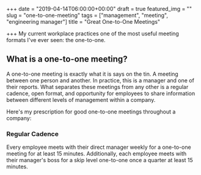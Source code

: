 +++
date = "2019-04-14T06:00:00+00:00"
draft = true
featured_img = ""
slug = "one-to-one-meeting"
tags = ["management", "meeting", "engineering manager"]
title = "Great One-to-One Meetings"

+++
My current workplace practices one of the most useful meeting formats I've ever seen: the one-to-one.

## What is a one-to-one meeting?

A one-to-one meeting is exactly what it is says on the tin. A meeting between one person and another. In practice, this is a manager and one of their reports. What separates these meetings from any other is a regular cadence, open format, and opportunity for employees to share information between different levels of  management within a company.  

Here's my prescription for good one-to-one meetings throughout a company:

### Regular Cadence

Every employee meets with their direct manager weekly for a one-to-one meeting for at least 15 minutes. Additionally, each employee meets with their manager's boss for a skip level one-to-one once a quarter at least 15 minutes. 